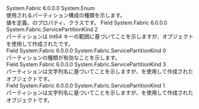 <Type Name="ServicePartitionKind" FullName="System.Fabric.ServicePartitionKind">
  <TypeSignature Language="C#" Value="public enum ServicePartitionKind" />
  <TypeSignature Language="ILAsm" Value=".class public auto ansi sealed ServicePartitionKind extends System.Enum" />
  <TypeSignature Language="DocId" Value="T:System.Fabric.ServicePartitionKind" />
  <TypeSignature Language="VB.NET" Value="Public Enum ServicePartitionKind" />
  <TypeSignature Language="F#" Value="type ServicePartitionKind = " />
  <AssemblyInfo>
    <AssemblyName>System.Fabric</AssemblyName>
    <AssemblyVersion>6.0.0.0</AssemblyVersion>
  </AssemblyInfo>
  <Base>
    <BaseTypeName>System.Enum</BaseTypeName>
  </Base>
  <Docs>
    <summary>
      <para>使用されるパーティション構成の種類を示します。 </para>
    </summary>
    <remarks>
      <para>
        <see cref="T:System.Fabric.ServicePartitionKind" />値を定義、<see cref="P:System.Fabric.ServicePartitionInformation.Kind" />のプロパティ、<see cref="T:System.Fabric.ServicePartitionInformation" />クラスです。</para>
    </remarks>
  </Docs>
  <Members>
    <Member MemberName="Int64Range">
      <MemberSignature Language="C#" Value="Int64Range" />
      <MemberSignature Language="ILAsm" Value=".field public static literal valuetype System.Fabric.ServicePartitionKind Int64Range = int32(2)" />
      <MemberSignature Language="DocId" Value="F:System.Fabric.ServicePartitionKind.Int64Range" />
      <MemberSignature Language="VB.NET" Value="Int64Range" />
      <MemberSignature Language="F#" Value="Int64Range = 2" Usage="System.Fabric.ServicePartitionKind.Int64Range" />
      <MemberType>Field</MemberType>
      <AssemblyInfo>
        <AssemblyName>System.Fabric</AssemblyName>
        <AssemblyVersion>6.0.0.0</AssemblyVersion>
      </AssemblyInfo>
      <ReturnValue>
        <ReturnType>System.Fabric.ServicePartitionKind</ReturnType>
      </ReturnValue>
      <MemberValue>2</MemberValue>
      <Docs>
        <summary>
          <para>パーティションは Int64 キーの範囲に基づいてことを示しますが、<see cref="T:System.Fabric.Int64RangePartitionInformation" />オブジェクトを使用して作成された<see cref="T:System.Fabric.Description.UniformInt64RangePartitionSchemeDescription" />です。</para>
        </summary>
      </Docs>
    </Member>
    <Member MemberName="Invalid">
      <MemberSignature Language="C#" Value="Invalid" />
      <MemberSignature Language="ILAsm" Value=".field public static literal valuetype System.Fabric.ServicePartitionKind Invalid = int32(0)" />
      <MemberSignature Language="DocId" Value="F:System.Fabric.ServicePartitionKind.Invalid" />
      <MemberSignature Language="VB.NET" Value="Invalid" />
      <MemberSignature Language="F#" Value="Invalid = 0" Usage="System.Fabric.ServicePartitionKind.Invalid" />
      <MemberType>Field</MemberType>
      <AssemblyInfo>
        <AssemblyName>System.Fabric</AssemblyName>
        <AssemblyVersion>6.0.0.0</AssemblyVersion>
      </AssemblyInfo>
      <ReturnValue>
        <ReturnType>System.Fabric.ServicePartitionKind</ReturnType>
      </ReturnValue>
      <MemberValue>0</MemberValue>
      <Docs>
        <summary>
          <para>パーティションの種類が有効なことを示します。</para>
        </summary>
      </Docs>
    </Member>
    <Member MemberName="Named">
      <MemberSignature Language="C#" Value="Named" />
      <MemberSignature Language="ILAsm" Value=".field public static literal valuetype System.Fabric.ServicePartitionKind Named = int32(3)" />
      <MemberSignature Language="DocId" Value="F:System.Fabric.ServicePartitionKind.Named" />
      <MemberSignature Language="VB.NET" Value="Named" />
      <MemberSignature Language="F#" Value="Named = 3" Usage="System.Fabric.ServicePartitionKind.Named" />
      <MemberType>Field</MemberType>
      <AssemblyInfo>
        <AssemblyName>System.Fabric</AssemblyName>
        <AssemblyVersion>6.0.0.0</AssemblyVersion>
      </AssemblyInfo>
      <ReturnValue>
        <ReturnType>System.Fabric.ServicePartitionKind</ReturnType>
      </ReturnValue>
      <MemberValue>3</MemberValue>
      <Docs>
        <summary>
          <para>パーティションは文字列名に基づいてことを示しますが、<see cref="T:System.Fabric.NamedPartitionInformation" />を使用して作成されたオブジェクト<see cref="T:System.Fabric.Description.NamedPartitionSchemeDescription" />です。</para>
        </summary>
      </Docs>
    </Member>
    <Member MemberName="Singleton">
      <MemberSignature Language="C#" Value="Singleton" />
      <MemberSignature Language="ILAsm" Value=".field public static literal valuetype System.Fabric.ServicePartitionKind Singleton = int32(1)" />
      <MemberSignature Language="DocId" Value="F:System.Fabric.ServicePartitionKind.Singleton" />
      <MemberSignature Language="VB.NET" Value="Singleton" />
      <MemberSignature Language="F#" Value="Singleton = 1" Usage="System.Fabric.ServicePartitionKind.Singleton" />
      <MemberType>Field</MemberType>
      <AssemblyInfo>
        <AssemblyName>System.Fabric</AssemblyName>
        <AssemblyVersion>6.0.0.0</AssemblyVersion>
      </AssemblyInfo>
      <ReturnValue>
        <ReturnType>System.Fabric.ServicePartitionKind</ReturnType>
      </ReturnValue>
      <MemberValue>1</MemberValue>
      <Docs>
        <summary>
          <para>パーティションは文字列名に基づいてことを示しますが、<see cref="T:System.Fabric.SingletonPartitionInformation" />を使用して作成されたオブジェクト<see cref="T:System.Fabric.Description.SingletonPartitionSchemeDescription" />です。</para>
        </summary>
      </Docs>
    </Member>
  </Members>
</Type>